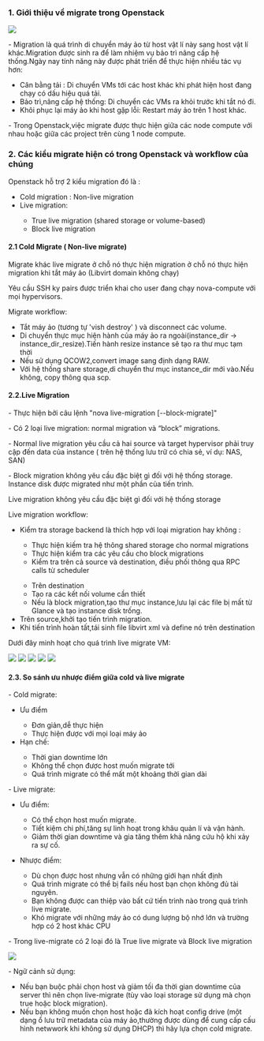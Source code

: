 <h3>1. Giới thiệu về migrate trong Openstack </h3>
<img src="https://github.com/anhict/images/blob/master/migration-1.png">
<p>- Migration là quá trình di chuyển máy ảo từ host vật lí này sang host vật lí khác.Migration được sinh ra để làm nhiệm vụ bảo trì nâng cấp hệ thống.Ngày nay tính năng này được phát triển để thực hiện nhiều tác vụ hơn: </p>
<ul>
<li>Cân bằng tải : Di chuyển VMs tới các host khác khi phát hiện host đang chạy có dấu hiệu quá tải.</li>
<li>Bảo trì,nâng cấp hệ thống: Di chuyển các VMs ra khỏi trước khi tắt nó đi.</li>
<li>Khôi phục lại máy ảo khi host gặp lỗi: Restart máy ảo trên 1 host khác.</li>
</ul>
<p>- Trong Openstack,việc migrate được thực hiện giữa các node compute với nhau hoặc giữa các project trên cùng 1 node compute.</p>
<h3>2. Các kiểu migrate hiện có trong Openstack và workflow của chúng </h3>
<p>Openstack hỗ trợ 2 kiểu migration đó là :
<ul>
<li>Cold migration : Non-live migration</li>
<li>Live migration:</li>
<ul>
<li>True live migration (shared storage or volume-based)</li>
<li>Block live migration</li>
</ul>
</ul>
<h4>2.1 Cold Migrate ( Non-live migrate)</h4>
<p> Migrate khác live migrate ở chỗ nó thực hiện migration ở chỗ nó thực hiện migration khi tắt máy ảo (Libvirt domain không chạy)</p>
<p> Yêu cầu SSH ky pairs được triển khai cho user đang chạy nova-compute với mọi hypervisors.</p>
<p> Migrate workflow:</p>
<ul>
<li>Tắt máy ảo (tương tự  'vish destroy' ) và disconnect các volume.</li>
<li>Di chuyển thực mục hiện hành của máy ảo ra ngoài(instance_dir -> instance_dir_resize).Tiến hành resize instance sẽ tạo ra thư mục tạm thời</Li>
<li>Nếu sử dụng QCOW2,convert image sang định dạng RAW.</li>
<li>Với hệ thống share storage,di chuyển thư mục instance_dir mới vào.Nếu không, copy thông qua scp.</li>
</ul>
<h4> 2.2.Live Migration </h4>
<p>- Thực hiện bởi câu lệnh "nova live-migration [--block-migrate]"</p>
<p>- Có 2 loại live migration: normal migration và “block” migrations.</p>
<p>- Normal live migration yêu cầu cả hai source và target hypervisor phải truy cập đến data của instance ( trên hệ thống lưu trữ có chia sẻ, ví dụ: NAS, SAN)</p>
<p>- Block migration không yêu cầu đặc biệt gì đối với hệ thống storage. Instance disk được migrated như một phần của tiến trình.</p>
<p>Live migration không yêu cầu đặc biệt gì đối với hệ thống storage</p>
<p>Live migration workflow:</p>
<ul>
<li> Kiểm tra storage backend là thích hợp với loại migration hay không :</li>
<ul>
<li>Thực hiện kiếm tra hệ thông shared storage cho normal migrations</li>
<li>Thực hiện kiểm tra các yêu cầu cho block migrations</li>
<li>Kiểm tra trên cả source và destination, điều phối thông qua RPC calls từ scheduler</li></ul>
<ul>
<li>Trên destination</li>
<li>Tạo ra các kết nối volume cần thiết</li>
<li>Nếu là block migration,tạo thư mục instance,lưu lại các file bị mất từ Glance và tạo instance disk trống.</li></ul>
<li>Trên source,khởi tạo tiến trình migration.</li>
<li>Khi tiến trình hoàn tất,tái sinh file libvirt xml và define nó trên destination</li>
</ul>
<p>Dưới đây minh hoạt cho quá trình live migrate VM:</p>
<img src="https://github.com/anhict/images/blob/master/migration-2.png">
<img src="https://github.com/anhict/images/blob/master/migration-3.png">
<img src="https://github.com/anhict/images/blob/master/migration-4.png">
<img src="https://github.com/anhict/images/blob/master/migration-5.png">
<img src="https://github.com/anhict/images/blob/master/migration-6.png">
<h4>2.3. So sánh ưu nhược điểm giữa cold và live migrate</h4>
<p>- Cold migrate:</p>
<ul>
<li>Ưu điểm</li>
<ul>
<li>Đơn giản,dễ thực hiện</li>
<li>Thực hiện được với mọi loại máy ảo</li>
</ul> 
<li>Hạn chế:</li>
<ul>
<li>Thời gian downtime lớn</li>
<li>Không thể chọn được host muốn migrate tới</li>
<li>Quá trình migrate có thể mất một khoảng thời gian dài</li>  
</ul>  
</ul>
<p>- Live migrate: </p>
<ul>
<li>Ưu điểm:</li>
<ul>
<li>Có thể chọn host muốn migrate.</li>
<li>Tiết kiệm chi phí,tăng sự linh hoạt trong khâu quản lí và vận hành.</li>
<li>Giảm thời gian downtime và gia tăng thêm khả năng cứu hộ khi xảy ra sự cố.</li>
</ul>
</ul>
<ul>
  <li>Nhược điểm:</li>
  <ul><li>Dù chọn được host nhưng vẫn có những giới hạn nhất định</li>
    <li>Quá trình migrate có thể bị fails nếu host bạn chọn không đủ tài nguyên.</li>
    <li>Bạn không được can thiệp vào bất cứ tiến trình nào trong quá trình live migrate.</li>
    <li>Khó migrate với những máy ảo có dung lượng bộ nhớ lớn và trường hợp có 2 host khác CPU</li>
   </ul>
</ul>
<p>- Trong live-migrate có 2 loại đó là True live migrate và Block live migration </p>
<img src="https://github.com/anhict/images/blob/master/migration-7.png">
<p>- Ngữ cảnh sử dụng: </p>
<ul>
  <li>Nếu bạn buộc phải chọn host và giảm tối đa thời gian downtime của server thì nên chọn live-migrate (tùy vào loại storage sử dụng mà chọn true hoặc block migration).</li>
  <li>Nếu bạn không muốn chọn host hoặc đã kích hoạt config drive (một dạng ổ lưu trữ metadata của máy ảo,thường được dùng để cung cấp  cấu hình netwwork khi không sử dụng DHCP) thì hãy lựa chọn cold migrate.</li>
</ul>


